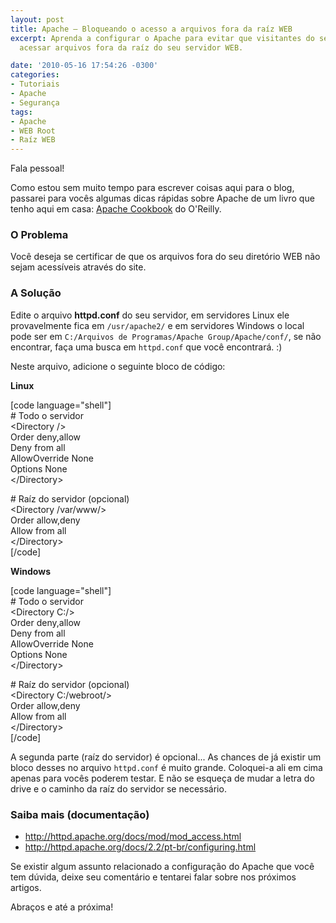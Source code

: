 ```yaml
---
layout: post
title: Apache – Bloqueando o acesso a arquivos fora da raíz WEB
excerpt: Aprenda a configurar o Apache para evitar que visitantes do seu site consigam
  acessar arquivos fora da raíz do seu servidor WEB.

date: '2010-05-16 17:54:26 -0300'
categories:
- Tutoriais
- Apache
- Segurança
tags:
- Apache
- WEB Root
- Raíz WEB
---
```

<p>Fala pessoal!</p>
<p>Como estou sem muito tempo para escrever coisas aqui para o blog, passarei para vocês algumas dicas rápidas sobre Apache de um livro que tenho aqui em casa: <a title="Apache Cookbook, O'Reilly" href="http://oreilly.com/catalog/9780596001919">Apache Cookbook</a> do O'Reilly.</p>
<h3>O Problema</h3>
<p>Você deseja se certificar de que os arquivos fora do seu diretório WEB não sejam acessíveis através do site.</p>
<h3>A Solução</h3>
<p>Edite o arquivo <strong>httpd.conf</strong> do seu servidor, em servidores Linux ele provavelmente fica em <code>/usr/apache2/</code> e em servidores Windows o local pode ser em <code>C:/Arquivos de Programas/Apache Group/Apache/conf/</code>, se não encontrar, faça uma busca em <code>httpd.conf</code> que você encontrará. :)</p>
<p>Neste arquivo, adicione o seguinte bloco de código:</p>
<p><strong>Linux</strong></p>
<p>[code language="shell"]<br />
# Todo o servidor<br />
&lt;Directory /&gt;<br />
	Order deny,allow<br />
	Deny from all<br />
	AllowOverride None<br />
	Options None<br />
&lt;/Directory&gt;</p>
<p># Raíz do servidor (opcional)<br />
&lt;Directory /var/www/&gt;<br />
	Order allow,deny<br />
	Allow from all<br />
&lt;/Directory&gt;<br />
[/code]</p>
<p><strong>Windows</strong></p>
<p>[code language="shell"]<br />
# Todo o servidor<br />
&lt;Directory C:/&gt;<br />
	Order deny,allow<br />
	Deny from all<br />
	AllowOverride None<br />
	Options None<br />
&lt;/Directory&gt;</p>
<p># Raíz do servidor (opcional)<br />
&lt;Directory C:/webroot/&gt;<br />
	Order allow,deny<br />
	Allow from all<br />
&lt;/Directory&gt;<br />
[/code]</p>
<p>A segunda parte (raíz do servidor) é opcional... As chances de já existir um bloco desses no arquivo <code>httpd.conf</code> é muito grande. Coloquei-a ali em cima apenas para vocês poderem testar. E não se esqueça de mudar a letra do drive e o caminho da raíz do servidor se necessário.</p>
<h3>Saiba mais (documentação)</h3>
<ul>
<li><a title="Apache - mod_access" href="http://httpd.apache.org/docs/mod/mod_access.html">http://httpd.apache.org/docs/mod/mod_access.html</a></li>
<li><a title="Apache - Configuração" href="http://httpd.apache.org/docs/2.2/pt-br/configuring.html">http://httpd.apache.org/docs/2.2/pt-br/configuring.html</a></li>
</ul>
<p>Se existir algum assunto relacionado a configuração do Apache que você tem dúvida, deixe seu comentário e tentarei falar sobre nos próximos artigos.</p>
<p>Abraços e até a próxima!</p>
